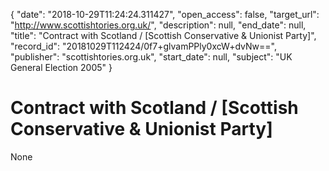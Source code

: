 {
  "date": "2018-10-29T11:24:24.311427", 
  "open_access": false, 
  "target_url": "http://www.scottishtories.org.uk/", 
  "description": null, 
  "end_date": null, 
  "title": "Contract with Scotland / [Scottish Conservative & Unionist Party]", 
  "record_id": "20181029T112424/0f7+glvamPPly0xcW+dvNw==", 
  "publisher": "scottishtories.org.uk", 
  "start_date": null, 
  "subject": "UK General Election 2005"
}

# Contract with Scotland / [Scottish Conservative & Unionist Party]

None
